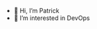 - 👋 Hi, I’m Patrick
- 👀 I’m interested in DevOps

<!---
PRGraham/PRGraham is a ✨ special ✨ repository because its `README.md` (this file) appears on your GitHub profile.
You can click the Preview link to take a look at your changes.
--->
